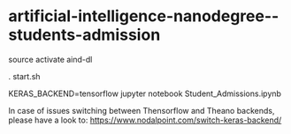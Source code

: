 # artificial-intelligence-nanodegree--students-admission

source activate aind-dl

. start.sh

KERAS_BACKEND=tensorflow jupyter notebook Student_Admissions.ipynb

In case of issues switching between Thensorflow and Theano backends, please have a look to:
https://www.nodalpoint.com/switch-keras-backend/

